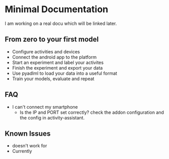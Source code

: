 # Minimal Documentation
I am working on a real docu which will be linked later.


## From zero to your first model
- Configure activities and devices
- Connect the android app to the platform
- Start an experiment and label your activites 
- Finish the experiment and export your data 
- Use pyadlml to load your data into a useful format
- Train your models, evaluate and repeat

## FAQ
- I can't connect my smartphone
    - Is the IP and PORT set correctly? check the addon configuration and the config in activity-assistant.

## Known Issues
- doesn't work for 
- Currently  